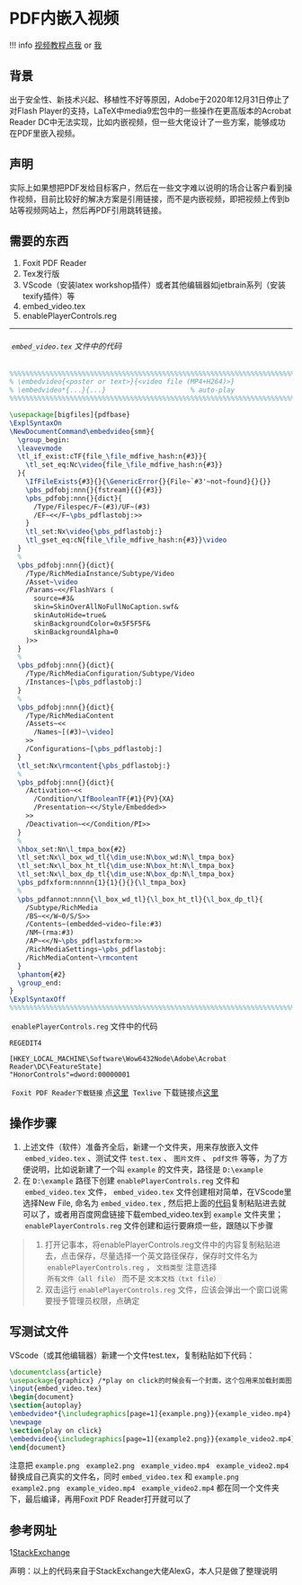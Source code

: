 # PDF内嵌入视频
!!! info
    [视频教程点我](https://www.bilibili.com/video/BV16X4y1H7Xy/?spm_id_from=333.999.0.0) or [我](https://www.youtube.com/watch?v=BspamyoyjUk)

## 背景
出于安全性、新技术兴起、移植性不好等原因，Adobe于2020年12月31日停止了对Flash Player的支持，LaTeX中media9宏包中的一些操作在更高版本的Acrobat Reader DC中无法实现，比如内嵌视频，但一些大佬设计了一些方案，能够成功在PDF里嵌入视频。

## 声明
实际上如果想把PDF发给目标客户，然后在一些文字难以说明的场合让客户看到操作视频，目前比较好的解决方案是引用链接，而不是内嵌视频，即把视频上传到b站等视频网站上，然后再PDF引用跳转链接。

## 需要的东西

1. Foxit PDF Reader
2. Tex发行版
3. VScode（安装latex workshop插件）或者其他编辑器如jetbrain系列（安装texify插件）等
4. embed_video.tex
5. enablePlayerControls.reg

-------------------------------------

<style>
code {
  background-color: #f3f3f3;
  padding: 2px 4px;
  border-radius: 4px;
  font-family: Consolas, Monaco, 'Andale Mono', 'Ubuntu Mono', monospace;
}
</style>

<h6 id="code_file"><code>embed_video.tex</code>文件中的代码</h6>


```latex
%%%%%%%%%%%%%%%%%%%%%%%%%%%%%%%%%%%%%%%%%%%%%%%%%%%%%%%%%%%%%%%%%%%%%%%%%%%%%%
% \embedvideo{<poster or text>}{<video file (MP4+H264)>}
% \embedvideo*{...}{...}                     % auto-play
%%%%%%%%%%%%%%%%%%%%%%%%%%%%%%%%%%%%%%%%%%%%%%%%%%%%%%%%%%%%%%%%%%%%%%%%%%%%%%

\usepackage[bigfiles]{pdfbase}
\ExplSyntaxOn
\NewDocumentCommand\embedvideo{smm}{
  \group_begin:
  \leavevmode
  \tl_if_exist:cTF{file_\file_mdfive_hash:n{#3}}{
    \tl_set_eq:Nc\video{file_\file_mdfive_hash:n{#3}}
  }{
    \IfFileExists{#3}{}{\GenericError{}{File~`#3'~not~found}{}{}}
    \pbs_pdfobj:nnn{}{fstream}{{}{#3}}
    \pbs_pdfobj:nnn{}{dict}{
      /Type/Filespec/F~(#3)/UF~(#3)
      /EF~<</F~\pbs_pdflastobj:>>
    }
    \tl_set:Nx\video{\pbs_pdflastobj:}
    \tl_gset_eq:cN{file_\file_mdfive_hash:n{#3}}\video
  }
  %
  \pbs_pdfobj:nnn{}{dict}{
    /Type/RichMediaInstance/Subtype/Video
    /Asset~\video
    /Params~<</FlashVars (
      source=#3&
      skin=SkinOverAllNoFullNoCaption.swf&
      skinAutoHide=true&
      skinBackgroundColor=0x5F5F5F&
      skinBackgroundAlpha=0
    )>>
  }
  %
  \pbs_pdfobj:nnn{}{dict}{
    /Type/RichMediaConfiguration/Subtype/Video
    /Instances~[\pbs_pdflastobj:]
  }
  %
  \pbs_pdfobj:nnn{}{dict}{
    /Type/RichMediaContent
    /Assets~<<
      /Names~[(#3)~\video]
    >>
    /Configurations~[\pbs_pdflastobj:]
  }
  \tl_set:Nx\rmcontent{\pbs_pdflastobj:}
  %
  \pbs_pdfobj:nnn{}{dict}{
    /Activation~<<
      /Condition/\IfBooleanTF{#1}{PV}{XA}
      /Presentation~<</Style/Embedded>>
    >>
    /Deactivation~<</Condition/PI>>
  }
  %
  \hbox_set:Nn\l_tmpa_box{#2}
  \tl_set:Nx\l_box_wd_tl{\dim_use:N\box_wd:N\l_tmpa_box}
  \tl_set:Nx\l_box_ht_tl{\dim_use:N\box_ht:N\l_tmpa_box}
  \tl_set:Nx\l_box_dp_tl{\dim_use:N\box_dp:N\l_tmpa_box}
  \pbs_pdfxform:nnnnn{1}{1}{}{}{\l_tmpa_box}
  %
  \pbs_pdfannot:nnnn{\l_box_wd_tl}{\l_box_ht_tl}{\l_box_dp_tl}{
    /Subtype/RichMedia
    /BS~<</W~0/S/S>>
    /Contents~(embedded~video~file:#3)
    /NM~(rma:#3)
    /AP~<</N~\pbs_pdflastxform:>>
    /RichMediaSettings~\pbs_pdflastobj:
    /RichMediaContent~\rmcontent
  }
  \phantom{#2}
  \group_end:
}
\ExplSyntaxOff
%%%%%%%%%%%%%%%%%%%%%%%%%%%%%%%%%%%%%%%%%%%%%%%%%%%%%%%%%%%%%%%%%%%%%%%%%%%%%%
```
`enablePlayerControls.reg`文件中的代码

```
REGEDIT4

[HKEY_LOCAL_MACHINE\Software\Wow6432Node\Adobe\Acrobat Reader\DC\FeatureState]
"HonorControls"=dword:00000001
```
`Foxit PDF Reader下载链接`点[这里](https://www.foxit.com/pdf-reader/)
`Texlive`下载链接点[这里](https://tug.org/texlive/windows.html)
## 操作步骤
1. 上述文件（软件）准备齐全后，新建一个文件夹，用来存放嵌入文件`embed_video.tex`、测试文件`test.tex`、`图片文件`、`pdf文件`等等，为了方便说明，比如说新建了一个叫`example`的文件夹，路径是`D:\example`
2. 在`D:\example`路径下创建`enablePlayerControls.reg`文件和`embed_video.tex`文件，`embed_video.tex`文件创建相对简单，在VScode里选择New File, 命名为`embed_video.tex`, 然后把上面的<a href="code_file">代码</a>复制粘贴进去就可以了，或者用百度网盘链接下载embed_video.tex到`example`文件夹里；`enablePlayerControls.reg`文件创建和运行要麻烦一些，跟随以下步骤
>1. 打开记事本，将enablePlayerControls.reg文件中的内容复制粘贴进去，点击保存，尽量选择一个英文路径保存，保存时文件名为`enablePlayerControls.reg`，`文档类型`注意选择`所有文件（all file）`而不是`文本文档（txt file）`
>2. 双击运行`enablePlayerControls.reg`文件，应该会弹出一个窗口说需要授予管理员权限，点确定

## 写测试文件
VScode（或其他编辑器）新建一个文件test.tex，复制粘贴如下代码：
```latex
\documentclass{article}
\usepackage{graphicx} /*play on click的时候会有一个封面，这个包用来加载封面图*/
\input{embed_video.tex} 
\begin{document}
\section{autoplay}
\embedvideo*{\includegraphics[page=1]{example.png}}{example_video.mp4}
\newpage
\section{play on click}
\embedvideo{\includegraphics[page=1]{example2.png}}{example_video2.mp4}
\end{document}
```
注意把`example.png` `example2.png` `example_video.mp4` `example_video2.mp4`替换成自己真实的文件名，同时`embed_video.tex`和`example.png` `example2.png` `example_video.mp4` `example_video2.mp4`都在同一个文件夹下，最后编译，再用Foxit PDF Reader打开就可以了
## 参考网址
1[StackExchange](https://tex.stackexchange.com/questions/516029/media9-is-becoming-obsolete-dec-2020-any-alternatives-for-embedding-video-audio)

声明：以上的代码来自于StackExchange大佬AlexG，本人只是做了整理说明